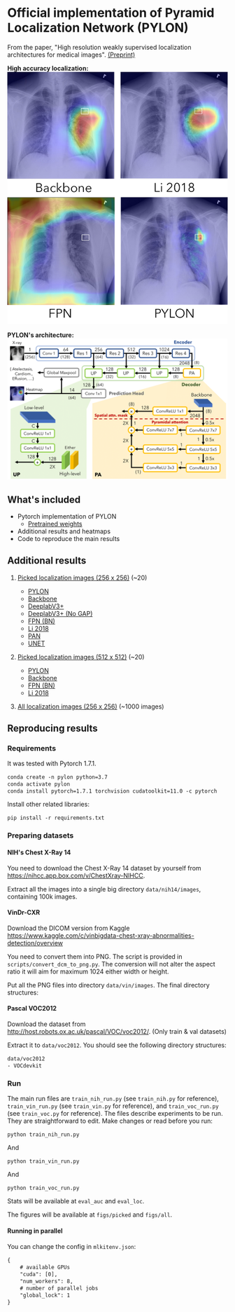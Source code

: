 # Official implementation of Pyramid Localization Network (PYLON)

From the paper, "High resolution weakly supervised localization architectures for medical images". [(Preprint)](https://arxiv.org/abs/2010.11475)

**High accuracy localization:**
![high accuracy localization](figs/example4_paper.jpg)

**PYLON's architecture:**
![PYLON architecture](figs/figure_pylon_crop.png)

## What's included

- Pytorch implementation of PYLON
    * [Pretrained weights](https://drive.google.com/file/d/1v26dU21hjePidW5crSXsrpf3OCJWLoWp/view?usp=sharing)
- Additional results and heatmaps 
- Code to reproduce the main results

## Additional results

1. [Picked localization images (256 x 256)](figs/picked/bs64_nih14_256min0.7-rot90p0.5-bc(0.5,0.5)-cubic) (~20)

    * [PYLON](figs/picked/bs64_nih14_256min0.7-rot90p0.5-bc(0.5%2C0.5)-cubic/pylon-resnet50-uptype2layer-imagenet-dec128_lr0.0001term1e-06rop1fac0.2_fp16/0)
    * [Backbone](figs/picked/bs64_nih14_256min0.7-rot90p0.5-bc(0.5%2C0.5)-cubic/baseline-resnet50-maxpool-imagenet_lr0.0001term1e-06rop1fac0.2_fp16/0)
    * [DeeplabV3+](figs/picked/bs64_nih14_256min0.7-rot90p0.5-bc(0.5%2C0.5)-cubic/deeplabv3+-resnet50-dec256-imagenet_lr0.0001term1e-06rop1fac0.2_fp16/0)
    * [DeeplabV3+ (No GAP)](figs/picked/bs64_nih14_256min0.7-rot90p0.5-bc(0.5%2C0.5)-cubic/deeplabv3+-resnet50-dec256-nogap-imagenet_lr0.0001term1e-06rop1fac0.2_fp16/0)
    * [FPN (BN)](figs/picked/bs64_nih14_256min0.7-rot90p0.5-bc(0.5%2C0.5)-cubic/fpn-resnet50-py256dec128-bn-imagenet_lr0.0001term1e-06rop1fac0.2_fp16/0)
    * [Li 2018](figs/picked/bs64_nih14_256min0.7-rot90p0.5-bc(0.5%2C0.5)-cubic/li2018-resnet50-dec512out20-mil0.98-imagenet_lr0.0001term1e-06rop1fac0.2_fp16/0)
    * [PAN](figs/picked/bs64_nih14_256min0.7-rot90p0.5-bc(0.5%2C0.5)-cubic/pan-resnet50-dec128-imagenet_lr0.0001term1e-06rop1fac0.2_fp16/0)
    * [UNET](figs/picked/bs64_nih14_256min0.7-rot90p0.5-bc(0.5%2C0.5)-cubic/unet-resnet50-(256%2C128%2C64%2C64%2C64)-imagenet_lr0.0001term1e-06rop1fac0.2_fp16/0)

2. [Picked localization images (512 x 512)](figs/picked/bs64_nih14_512min0.7-rot90p0.5-bc(0.5,0.5)-cubic) (~20)

    * [PYLON](figs/picked/bs64_nih14_512min0.7-rot90p0.5-bc(0.5%2C0.5)-cubic/pylon-resnet50-upv3-imagenet-dec128_lr0.0001term1e-06rop1fac0.2_fp16/0)
    * [Backbone](figs/picked/bs64_nih14_512min0.7-rot90p0.5-bc(0.5%2C0.5)-cubic/baseline-resnet50-maxpool-imagenet_lr0.0001term1e-06rop1fac0.2_fp16/0)
    * [FPN (BN)](figs/picked/bs64_nih14_512min0.7-rot90p0.5-bc(0.5%2C0.5)-cubic/fpn-resnet50-py256dec128-bn-imagenet_lr0.0001term1e-06rop1fac0.2_fp16/0)
    * [Li 2018](figs/picked/bs64_nih14_512min0.7-rot90p0.5-bc(0.5%2C0.5)-cubic/li2018-resnet50-dec512out20-mil0.98-imagenet_lr0.0001term1e-06rop1fac0.2_fp16/0)

3. [All localization images (256 x 256)](figs/all/bs64_nih14_256min0.7-rot90p0.5-bc(0.5,0.5)-cubic/pylon-resnet50-uptype2layer-imagenet-dec128_lr0.0001term1e-06rop1fac0.2_fp16) (~1000 images)

## Reproducing results

### Requirements

It was tested with Pytorch 1.7.1.

```
conda create -n pylon python=3.7
conda activate pylon
conda install pytorch=1.7.1 torchvision cudatoolkit=11.0 -c pytorch
```

Install other related libraries:

```
pip install -r requirements.txt
```

### Preparing datasets


#### NIH's Chest X-Ray 14
You need to download the Chest X-Ray 14 dataset by yourself from https://nihcc.app.box.com/v/ChestXray-NIHCC.

Extract all the images into a single big directory `data/nih14/images`, containing 100k images.

#### VinDr-CXR

Download the DICOM version from Kaggle https://www.kaggle.com/c/vinbigdata-chest-xray-abnormalities-detection/overview

You need to convert them into PNG. The script is provided in `scripts/convert_dcm_to_png.py`. The conversion will not alter the aspect ratio it will aim for maximum 1024 either width or height.

Put all the PNG files into directory `data/vin/images`. The final directory structures:

#### Pascal VOC2012

Download the dataset from http://host.robots.ox.ac.uk/pascal/VOC/voc2012/. (Only train & val datasets)

Extract it to `data/voc2012`. You should see the following directory structures:

```
data/voc2012
- VOCdevkit
```

### Run

The main run files are `train_nih_run.py` (see `train_nih.py` for reference), `train_vin_run.py` (see `train_vin.py` for reference), and `train_voc_run.py` (see `train_voc.py` for reference). The files describe experiments to be run. They are straightforward to edit. Make changes or read before you run:

```
python train_nih_run.py
```

And

```
python train_vin_run.py
```

And

```
python train_voc_run.py
```

Stats will be available at `eval_auc` and `eval_loc`. 

The figures will be available at `figs/picked` and `figs/all`.


#### Running in parallel

You can change the config in `mlkitenv.json`:

```
{
    # available GPUs 
    "cuda": [0],
    "num_workers": 8,
    # number of parallel jobs
    "global_lock": 1
}
```
